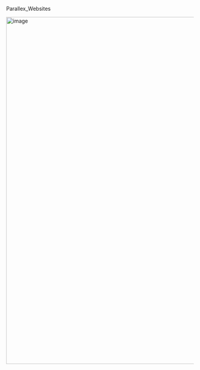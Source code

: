 Parallex_Websites

<img width="929" alt="image" src="https://github.com/RupeshSinha22/Parallex_Websites/assets/119124076/6b729411-4581-4c70-871b-a13a6998e39b">
